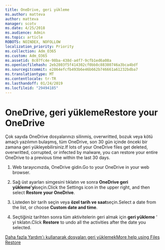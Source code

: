 ```yaml
---
title: OneDrive, geri yükleme
ms.author: matteva
author: matteva
manager: scotv
ms.date: 4/25/2018
ms.audience: Admin
ms.topic: article
ROBOTS: NOINDEX, NOFOLLOW
localization_priority: Priority
ms.collection: Adm_O365
ms.custom: Adm_O365
ms.assetid: 8c07fc4e-98ba-438d-a4f7-9cfb1ed6a08a
ms.openlocfilehash: 2eb2803f5f414302cf0bb8c88380746a3bca4bdf
ms.sourcegitcommit: e2864efcfb493b6e46b662b746661a61232bdba7
ms.translationtype: MT
ms.contentlocale: tr-TR
ms.lasthandoff: 01/24/2019
ms.locfileid: "29494185"
---
```

# <a name="restore-your-onedrive"></a><span data-ttu-id="1c1af-102">OneDrive, geri yükleme</span><span class="sxs-lookup"><span data-stu-id="1c1af-102">Restore your OneDrive</span></span>

<span data-ttu-id="1c1af-103">Çok sayıda OneDrive dosyalarınızı silinmiş, overwritted, bozuk veya kötü amaçlı yazılımın bulaşmış, tüm OneDrive, son 30 gün içinde önceki bir zamana geri yükleyebilirsiniz.</span><span class="sxs-lookup"><span data-stu-id="1c1af-103">If lots of your OneDrive files get deleted, overwritted, corrupted, or infected by malware, you can restore your entire OneDrive to a previous time within the last 30 days.</span></span>
  
1. <span data-ttu-id="1c1af-104">Web tarayıcınızda, OneDrive gidin.</span><span class="sxs-lookup"><span data-stu-id="1c1af-104">Go to your OneDrive in your web browser.</span></span>
    
2. <span data-ttu-id="1c1af-105">Sağ üst ayarları simgesini tıklatın ve sonra **OneDrive geri yükleme'yi**seçin.</span><span class="sxs-lookup"><span data-stu-id="1c1af-105">Click the Settings icon in the upper right, and then select **Restore your OneDrive**.</span></span>
    
3. <span data-ttu-id="1c1af-106">Listeden bir tarih seçin veya **özel tarih ve saat**seçin.</span><span class="sxs-lookup"><span data-stu-id="1c1af-106">Select a date from the list, or choose **Custom date and time**.</span></span>
    
4. <span data-ttu-id="1c1af-107">Seçtiğiniz tarihten sonra tüm aktivitelerin geri almak için **geri yükleme** ' yi tıklatın.</span><span class="sxs-lookup"><span data-stu-id="1c1af-107">Click **Restore** to undo all the activities after the date you selected.</span></span> 
    
[<span data-ttu-id="1c1af-108">Daha fazla Yardım'ı kullanarak dosyaları geri yüklemek</span><span class="sxs-lookup"><span data-stu-id="1c1af-108">More help using Files Restore</span></span>](https://go.microsoft.com/fwlink/?linkid=872874)
  

